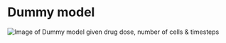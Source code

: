 # Dummy model
![Image of Dummy model given drug dose, number of cells & timesteps](dumm_model_dose_livingcells_timestep.png)
